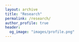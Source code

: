 ```yaml
---
layout: archive
title: "Research"
permalink: /research/
author_profile: true
header:
  og_image: "images/profile.png"
---
```


<style>
/* Modern styling for research page */
.research-container {
  max-width: 1000px;
  margin: 0 auto;
}

.research-intro {
  position: relative;
  margin-bottom: 3em;
}

.highlight-text {
  font-weight: 700;
  color: #0056b3;
}

/* Animated underline for section titles */
.section-title {
  position: relative;
  display: inline-block;
  font-size: 1.6em;
  margin: 1.5em 0 1em 0;
  padding-bottom: 0.3em;
}

.section-title::after {
  content: '';
  position: absolute;
  width: 0;
  height: 3px;
  bottom: 0;
  left: 0;
  background-color: #0056b3;
  visibility: hidden;
  transition: all 0.3s ease-in-out;
}

.section-title.visible::after {
  visibility: visible;
  width: 100%;
}

/* Featured research image */
.featured-image {
  border-radius: 8px;
  box-shadow: 0 5px 15px rgba(0,0,0,0.1);
  margin: 2em 0;
  transition: transform 0.3s ease, box-shadow 0.3s ease;
  max-width: 100%;
}

.featured-image:hover {
  transform: translateY(-5px);
  box-shadow: 0 10px 20px rgba(0,0,0,0.15);
}

/* Research card grid */
.grid__wrapper {
  display: grid !important;
  grid-template-columns: repeat(auto-fill, minmax(300px, 1fr)) !important;
  gap: 2em !important;
  margin-top: 3em !important;
}

.grid__item {
  width: 100% !important;
  margin: 0 !important;
  border-radius: 8px !important;
  overflow: hidden !important;
  box-shadow: 0 3px 10px rgba(0,0,0,0.08) !important;
  transition: transform 0.3s ease, box-shadow 0.3s ease !important;
  background-color: #fff !important;
}

.grid__item:hover {
  transform: translateY(-5px) !important;
  box-shadow: 0 8px 15px rgba(0,0,0,0.1) !important;
}

.archive__item-teaser {
  position: relative;
  overflow: hidden;
  border-radius: 8px 8px 0 0;
}

.archive__item-teaser img {
  transition: transform 0.5s ease;
}

.grid__item:hover .archive__item-teaser img {
  transform: scale(1.05);
}

.archive__item-title {
  margin-top: 0.5em !important;
  font-size: 1.2em !important;
  font-weight: bold !important;
}

/* Fade-in animation for elements */
.fade-in {
  opacity: 0;
  transform: translateY(20px);
  transition: opacity 0.6s ease-out, transform 0.6s ease-out;
}

.fade-in.visible {
  opacity: 1;
  transform: translateY(0);
}

/* Responsive adjustments */
@media screen and (max-width: 768px) {
  .grid__wrapper {
    grid-template-columns: repeat(auto-fill, minmax(250px, 1fr)) !important;
  }
}

@media screen and (max-width: 480px) {
  .grid__wrapper {
    grid-template-columns: 1fr !important;
  }
}
</style>

<div class="research-container">
  <section class="research-intro fade-in">
    <p style="text-align: justify;">
      Engineerable biological systems have the potential to be some of our greatest tools against a host of problems, from biological and chemical threats to human health, to food insecurity, and the sustainable production of materials. Understanding the fundamental building blocks of complex biological systems and their interactions lies at the heart of creating biological tools that can function robustly, predictably, and with quantitative precision. However, the fundamental knowledge and high-throughput techniques to select ideal biocatalysts, reaction conditions, and production platforms are limited.
    </p>

    <p style="text-align: justify;">
      The open nature of cell-free systems enables this work through a modular approach to biological transformations that allows for distinct biological components to be characterized rapidly and with precise control of the chemical environment. These methods reconceptualize how biological systems are engineered for applications in health, materials, and energy. Instead of making concessions between the cell's physiological and evolutionary objectives compared to engineerable objectives, we are able to rapidly test components and conditions, port them to cellular chassis, or use them directly in cell-free biomanufacturing platforms.
    </p>

    <p style="text-align: justify; font-size: 1.1em;" class="highlight-text">
      My lab will focus on developing new strategies that expand our traditional models of biomanufacturing sensors, materials, and molecules by taking a data-driven and multiplexed approach to elucidate the fundamental principles of scalable cell-free synthetic biology.
    </p>
  </section>

  <div class="featured-image-container fade-in">
    <img src="/images/Current_work_melanin.png" class="featured-image" alt="Current work on melanin production">
  </div>

  <section class="current-work fade-in">
    <h2 class="section-title">Current Research</h2>
    <p style="text-align: justify;">
      My current project focuses on the use of protein language models to interrogate the substrate specificity and promiscuity of novel biocatalysts, using melanin as a model system for the large-scale production of biological polymers. This approach not only takes advantage of powerful pretrained protein language models but also makes effective use of high-throughput empirical verification to corroborate and fine-tune computational workflows.
    </p>
  </section>

  <section class="future-work fade-in">
    <h2 class="section-title">Future Directions</h2>
    <p style="text-align: justify;">
      My future work will focus on three key projects to take a holistic approach to generating the tools and fundamental knowledge to develop cell-free systems as scalable biomanufacturing platforms and research tools: computationally driven design of biosensors, machine learning-enabled materials production, and fundamental explorations of cell-free metabolism towards small molecule production.
    </p>
  </section>

  <section class="research-projects fade-in">
    <h2 class="section-title">Research Projects</h2>
    
    {% include base_path %}
    {% assign ordered_pages = site.research | sort:"order_number" %}
    {% for post in ordered_pages %}
      {% include archive-single.html type="grid" %}
    {% endfor %}
  </section>
</div>

<script>
  // Intersection Observer for animations
  document.addEventListener('DOMContentLoaded', function() {
    const fadeElements = document.querySelectorAll('.fade-in, .section-title');
    
    const observer = new IntersectionObserver((entries) => {
      entries.forEach(entry => {
        if (entry.isIntersecting) {
          entry.target.classList.add('visible');
          observer.unobserve(entry.target);
        }
      });
    }, {
      threshold: 0.2,
      rootMargin: '0px 0px -50px 0px'
    });
    
    fadeElements.forEach(element => {
      observer.observe(element);
    });
  });
</script>
